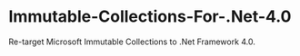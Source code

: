 Immutable-Collections-For-.Net-4.0
==================================

Re-target Microsoft Immutable Collections to .Net Framework 4.0.
